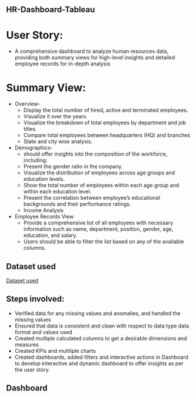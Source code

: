 ## HR-Dashboard-Tableau
# User Story:
-	A comprehensive dashboard to analyze human resources data, providing both summary views for high-level insights and detailed employee records for in-depth analysis
# Summary View:
- Overview-
   -  Display the total number of hired, active and terminated employees.
   -  Visualize it over the years.
   -  Visualize the breakdown of total employees by department and job titles.
   -  Compare total employees between headquarters (HQ) and branches 
   -  State and city wise analysis.
- Demographics-
  -  should offer insights into the composition of the workforce, including:
  - Present the gender ratio in the company.
  - Visualize the distribution of employees across age groups and education levels.
  - Show the total number of employees within each age group and within each education level.
  - Present the correlation between employee’s educational backgrounds and their performance ratings.
  - Income Analysis
- Employee Records View
  - Provide a comprehensive list of all employees with necessary information such as name, department, position, gender, age, education, and salary.
  - Users should be able to filter the list based on any of the available columns.
## Dataset used
<a href="https://github.com/shoninel/HR-Dashboard-/blob/main/HumanResources.csv"> Dataset used </a>

## Steps involved:
- Verified data for any missing values and anomalies, and handled the missing values
- Ensured that data is consistent and clean with respect to data type data format and values used
- Created multiple calculated columns to get a desirable dimensions and measures
- Created KPIs and multilple charts
- Created dashboards, added filters and interactive actions in Dashboard to develop interactive and dynamic dashboard to offer insights as per the user story.
## Dashboard







